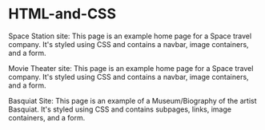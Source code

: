# HTML-and-CSS
Space Station site:
This page is an example home page for a Space travel company. It's styled using CSS and contains
a navbar, image containers, and a form.

Movie Theater site:
This page is an example home page for a Space travel company. It's styled using CSS and contains
a navbar, image containers, and a form.

Basquiat Site:
This page is an example of a Museum/Biography of the artist Basquiat. It's styled using CSS and contains
subpages, links, image containers, and a form.
